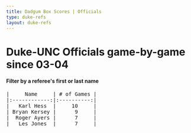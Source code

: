 ```yaml
---
title: Dadgum Box Scores | Officials
type: duke-refs
layout: duke-refs
---
```


# Duke-UNC Officials game-by-game since 03-04

#### Filter by a referee's first or last name

<pre class="huffman stilwata">
|     Name     | # of Games |
|:------------:|:----------:|
|   Karl Hess  |     10     |
| Bryan Kersey |      9     |
|  Roger Ayers |      7     |
|   Les Jones  |      7     |
</pre>




